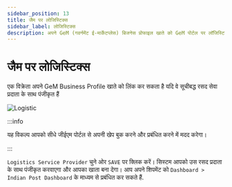 ```yaml
---
sidebar_position: 13
title: जैम पर लोजिस्टिक्स 
sidebar_label: लोजिस्टिक्स
description: अपने GeM (गवर्नमेंट ई-मार्केटप्लेस) बिजनेस प्रोफाइल खाते को GeM पोर्टल पर लॉजिस्टिक प्रदाताओं के साथ लिंक करें
---
```


# जैम पर लोजिस्टिक्स
एक विक्रेता अपने GeM Business Profile खाते को लिंक कर सकता है यदि वे सूचीबद्ध रसद सेवा प्रदाता के साथ पंजीकृत हैं

![Logistic](/img/doc/logistics.jpg)

:::info

यह विकल्प आपको सीधे जीईएम पोर्टल से अपनी खेप बुक करने और प्रबंधित करने में मदद करेगा।

:::

`Logistics Service Provider` चुने ओर `SAVE` पर क्लिक करें। सिस्टम आपको उस रसद प्रदाता के साथ पंजीकृत करवाएगा और आपका खाता बना देगा। आप अपने शिपमेंट को `Dashboard > Indian Post Dashboard` के माध्यम से प्रबंधित कर सकते हैं.
